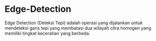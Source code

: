 # Edge-Detection
Edge Detection (Deteksi Tepi) adalah operasi yang dijalankan untuk mendeteksi garis tepi yang membatasi dua wilayah citra homogen yang memiliki tingkat kecerahan yang berbeda.
